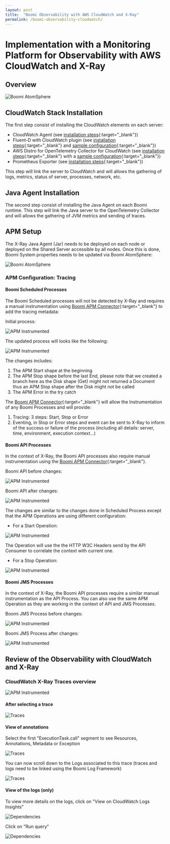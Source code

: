 ```yaml
---
layout: post
title:  "Boomi Observability with AWS CloudWatch and X-Ray"
permalink: /boomi-observability-cloudwatch/
---
```

Implementation with a Monitoring Platform for Observability with AWS CloudWatch and X-Ray
===========================================================

## Overview

![Boomi AtomSphere](/assets/boomi-observability-aws-cloudwatch-xray/cloudwatch+x-ray.png)

## CloudWatch Stack Installation

The first step consist of installing the CloudWatch elements on each server:

- CloudWatch Agent (see [installation steps](https://CloudWatch.com/docs/CloudWatch-cloud/agent/){:target="_blank"})
- Fluent-D with CloudWatch plugin (see [installation steps](https://github.com/fluent-plugins-nursery/fluent-plugin-cloudwatch-logs){:target="_blank"} and [sample configuration](https://github.com/anthonyrabiaza/opentelemetry-log-parser#promtail-configuration){:target="_blank"})
- AWS Distro for OpenTelemetry Collector for CloudWatch (see [installation steps](https://docs.aws.amazon.com/eks/latest/userguide/configure-cw.html){:target="_blank"} with a [sample configuration](https://github.com/anthonyrabiaza/opentelemetry-log-parser#configure-opentelemetry-collector){:target="_blank"})
- Prometheus Exporter (see [installation steps](https://docs.aws.amazon.com/AmazonCloudWatch/latest/monitoring/CloudWatch-Agent-PrometheusEC2.html#CloudWatch-Agent-Prometheus-Java){:target="_blank"})

This step will link the server to CloudWatch and will allows the gathering of logs, metrics, status of server, processes, network, etc.

## Java Agent Installation

The second step consist of installing the Java Agent on each Boomi runtime. This step will link the Java server to the OpenTelemetry Collector and will allows the gathering of JVM metrics and sending of traces.

## APM Setup

The X-Ray Java Agent (Jar) needs to be deployed on each node or deployed on the Shared Server accessible by all nodes. Once this is done, Boomi System properties needs to be updated via Boomi AtomSphere:  

![Boomi AtomSphere](/assets/boomi-observability-aws-cloudwatch-xray/boomi-config-cloudwatch.png)

### APM Configuration: Tracing

#### Boomi Scheduled Processes

The Boomi Scheduled processes will not be detected by X-Ray and requires a manual instrumentation using [Boomi APM Connector](https://github.com/anthonyrabiaza/boomiapm){:target="_blank"} to add the tracing metadata:  

Initial process:

![APM Instrumented](/assets/boomi-observability-aws-cloudwatch-xray/boomi-process-1.png)  

The updated process will looks like the following:  

![APM Instrumented](/assets/boomi-observability-aws-cloudwatch-xray/boomi-process-1-apm.png)  

The changes includes:

1.  The APM Start shape at the beginning
2.  The APM Stop shape before the last End, please note that we created a branch here as the Disk shape (Get) might not returned a Document thus an APM Stop shape after the Disk might not be called
3.  The APM Error in the try catch

The [Boomi APM Connector](https://github.com/anthonyrabiaza/boomiapm){:target="_blank"} will allow the Instrumentation of any Boomi Processes and will provide:

1.  Tracing: 3 steps: Start, Stop or Error
2.  Eventing, in Stop or Error steps and event can be sent to X-Ray to inform of the success or failure of the process (including all details: server, time, environment, execution context...)

#### Boomi API Processes

In the context of X-Ray, the Boomi API processes also require manual instrumentation using the [Boomi APM Connector](https://github.com/anthonyrabiaza/boomiapm){:target="_blank"}. 

Boomi API before changes:

![APM Instrumented](/assets/boomi-observability-aws-cloudwatch-xray/boomi-process-2.png)  

Boomi API after changes:

![APM Instrumented](/assets/boomi-observability-aws-cloudwatch-xray/boomi-process-2-apm.png)  

The changes are similar to the changes done in Scheduled Process except that the APM Operations are using different configuration:

- For a Start Operation: 

![APM Instrumented](/assets/boomi-observability-aws-cloudwatch-xray/boomi-op-start.png)  

The Operation will use the the HTTP W3C Headers send by the API Consumer to correlate the context with current one.

- For a Stop Operation:

![APM Instrumented](/assets/boomi-observability-aws-cloudwatch-xray/boomi-op-stop.png)

#### Boomi JMS Processes

In the context of X-Ray, the Boomi API processes require a similar manual instrumentation as the API Process. You can also use the same APM Operation as they are working in the context of API and JMS Processes.

Boomi JMS Process before changes:

![APM Instrumented](/assets/boomi-observability-aws-cloudwatch-xray/boomi-process-3.png)  

Boomi JMS Process after changes:

![APM Instrumented](/assets/boomi-observability-aws-cloudwatch-xray/boomi-process-3-apm.png)  

## Review of the Observability with CloudWatch and X-Ray

### CloudWatch X-Ray Traces overview

![APM Instrumented](/assets/boomi-observability-aws-cloudwatch-xray/cloudwatch-traces.png)  

#### After selecting a trace

![Traces](/assets/boomi-observability-aws-cloudwatch-xray/cloudwatch-trace-overview.png)

#### View of annotations

Select the first "ExecutionTask.call" segment to see Resources, Annotations, Metadata or Exception 

![Traces](/assets/boomi-observability-aws-cloudwatch-xray/cloudwatch-trace-annotations.png)

You can now scroll down to the Logs associated to this trace (traces and logs need to be linked using the Boomi Log Framework)

![Traces](/assets/boomi-observability-aws-cloudwatch-xray/cloudwatch-trace-and-logs.png)

#### View of the logs (only)

To view more details on the logs, click on "View on CloudWatch Logs Insights"

![Dependencies](/assets/boomi-observability-aws-cloudwatch-xray/cloudwatch-logs-screen.png)

Click on "Run query"

![Dependencies](/assets/boomi-observability-aws-cloudwatch-xray/cloudwatch-logs-only.png)